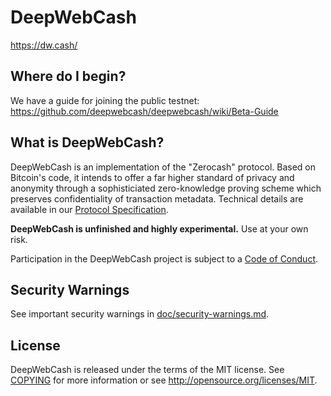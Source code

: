 DeepWebCash
=====

https://dw.cash/

Where do I begin?
-----------------

We have a guide for joining the public testnet: https://github.com/deepwebcash/deepwebcash/wiki/Beta-Guide

What is DeepWebCash?
--------------

DeepWebCash is an implementation of the "Zerocash" protocol. Based on Bitcoin's code, it intends to
offer a far higher standard of privacy and anonymity through a sophisticiated zero-knowledge
proving scheme which preserves confidentiality of transaction metadata. Technical details are
available in our [Protocol Specification](https://github.com/dwcash/zips/raw/master/protocol/protocol.pdf).

**DeepWebCash is unfinished and highly experimental.** Use at your own risk.

Participation in the DeepWebCash project is subject to a [Code of Conduct](code_of_conduct.md).

Security Warnings
-----------------

See important security warnings in
[doc/security-warnings.md](doc/security-warnings.md).

License
-------

DeepWebCash is released under the terms of the MIT license. See [COPYING](COPYING) for more
information or see http://opensource.org/licenses/MIT.

